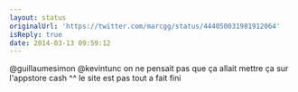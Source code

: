 ```yaml
---
layout: status
originalUrl: 'https://twitter.com/marcgg/status/444050031981912064'
isReply: true
date: 2014-03-13 09:59:12
---
```


@guillaumesimon @kevintunc on ne pensait pas que ça allait mettre ça sur l'appstore cash ^^ le site est pas tout a fait fini
